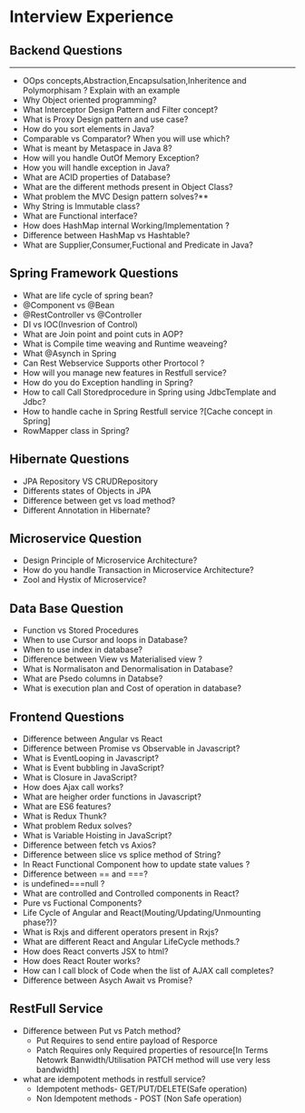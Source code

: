 # Interview Experience
## Backend Questions
-----------------------
- OOps concepts,Abstraction,Encapsulsation,Inheritence and Polymorphisam ? Explain with an example
- Why Object oriented programming?
- What Interceptor Design Pattern and Filter concept?
- What is Proxy Design pattern and use case?
- How do you sort elements in Java?
- Comparable vs Comparator? When you will use which?
- What is meant by Metaspace in Java 8?
- How will you handle OutOf Memory Exception?
- How you will handle exception in Java?
- What are ACID properties of Database?
- What are the different methods present in Object Class?
- What problem the MVC Design pattern solves?**
- Why String is Immutable class?
- What are Functional interface?
- How does HashMap internal Working/Implementation ?
- Difference between HashMap vs Hashtable? 
- What are Supplier,Consumer,Fuctional and Predicate in Java?


## Spring Framework Questions
- What are life cycle of spring bean?
- @Component vs @Bean
- @RestController vs @Controller
- DI vs IOC(Invesrion of Control)
- What are Join point and point cuts in AOP?
- What is Compile time weaving and Runtime weaveing?
- What @Asynch in Spring
- Can Rest Webservice Supports other Prortocol ?
- How will you manage new features in Restfull service?
- How do you do Exception handling in Spring?
- How to call Call Storedprocedure in Spring using JdbcTemplate and Jdbc?
- How to handle cache in Spring Restfull service ?[Cache concept in Spring]
- RowMapper class in Spring?


## Hibernate Questions
- JPA Repository VS CRUDRepository
- Differents states of Objects in JPA
- Difference between get vs load method?
- Different Annotation in Hibernate?

## Microservice Question
- Design Principle of Microservice Architecture?
- How do you handle Transaction in Microservice Architecture?
- Zool and Hystix of Microservice?

## Data Base Question
- Function vs Stored Procedures
- When to use Cursor and loops in Database?
- When to use index in database?
- Difference between View vs Materialised view ?
- What is Normalisaton and Denormalisation in Database?
- What are Psedo columns in Databse?
- What is execution plan and Cost of operation in database?

## Frontend Questions
- Difference between Angular vs React
- Difference between Promise vs Observable in Javascript?
- What is EventLooping in Javascript?
- What is Event bubbling in JavaScript?
- What is Closure in JavaScript?
- How does Ajax call works?
- What are heigher order functions in Javascript?
- What are ES6 features?
- What is Redux Thunk?
- What problem Redux solves?
- What is Variable Hoisting in JavaScript?
- Difference between fetch vs Axios?
- Difference between slice vs splice method of String?
- In React Functional Component how to update state values ?
- Difference between == and ===?
- is undefined===null ?
- What are controlled and Controlled components in React?
- Pure vs Fuctional Components?
- Life Cycle of Angular and React(Mouting/Updating/Unmounting phase?)?
- What is Rxjs and different operators present in Rxjs?
- What are different React and Angular LifeCycle methods.?
- How does React converts JSX to html?
- How does React Router works?
- How can I call block of Code when the list of AJAX call completes?
- Difference between Asych Await vs Promise?

## RestFull Service
- Difference between Put vs Patch method?
  - Put Requires to send entire payload of Resporce
  - Patch Requires only Required properties of resource[In Terms Netowrk Banwidth/Utilisation PATCH method will use very less bandwidth]
- what are idempotent methods in restfull service?
  - Idempotent methods- GET/PUT/DELETE(Safe operation)
  - Non Idempotent methods - POST (Non Safe operation)
